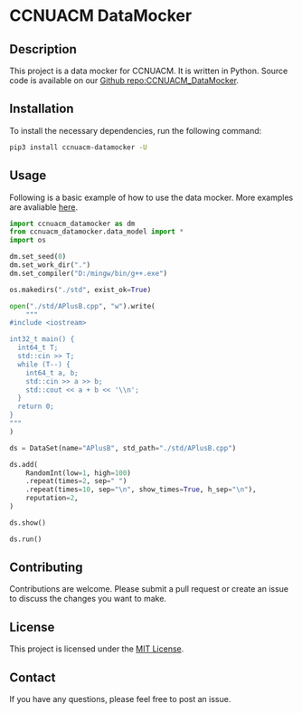 # CCNUACM DataMocker

## Description

This project is a data mocker for CCNUACM. It is written in Python. Source code is available
on our [Github repo:CCNUACM_DataMocker](https://github.com/CCNU-ACM-Official/CCNUACM_DataMocker.git).

## Installation

To install the necessary dependencies, run the following command:

```bash
pip3 install ccnuacm-datamocker -U
```

## Usage

Following is a basic example of how to use the data mocker. More examples are avaliable [here](https://github.com/CCNU-ACM-Official/CCNUACM_DataMocker/tree/master/examples).

```python
import ccnuacm_datamocker as dm
from ccnuacm_datamocker.data_model import *
import os

dm.set_seed(0)
dm.set_work_dir(".")
dm.set_compiler("D:/mingw/bin/g++.exe")

os.makedirs("./std", exist_ok=True)

open("./std/APlusB.cpp", "w").write(
    """
#include <iostream>

int32_t main() {
  int64_t T;
  std::cin >> T;
  while (T--) {
    int64_t a, b;
    std::cin >> a >> b;
    std::cout << a + b << '\\n';
  }
  return 0;
}
"""
)

ds = DataSet(name="APlusB", std_path="./std/APlusB.cpp")

ds.add(
    RandomInt(low=1, high=100)
    .repeat(times=2, sep=" ")
    .repeat(times=10, sep="\n", show_times=True, h_sep="\n"),
    reputation=2,
)

ds.show()

ds.run()
```



## Contributing

Contributions are welcome. Please submit a pull request or create an issue to discuss the changes you want to make.

## License

This project is licensed under the [MIT License](https://github.com/CCNU-ACM-Official/CCNUACM_DataMocker/blob/master/LICENSE).

## Contact

If you have any questions, please feel free to post an issue.

